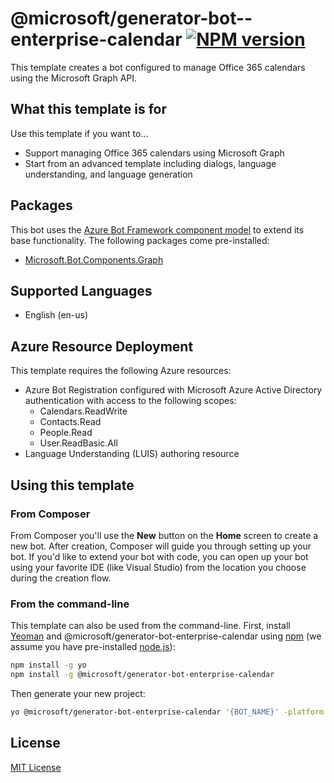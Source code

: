# @microsoft/generator-bot--enterprise-calendar [![NPM version][npm-image]][npm-url]

This template creates a bot configured to manage Office 365 calendars using the Microsoft Graph API.

## What this template is for

Use this template if you want to...

- Support managing Office 365 calendars using Microsoft Graph
- Start from an advanced template including dialogs, language understanding, and language generation 

## Packages

This bot uses the [Azure Bot Framework component model](https://aka.ms/ComponentTemplateDocumentation) to extend its base functionality. The following packages come pre-installed:
- [Microsoft.Bot.Components.Graph](https://www.nuget.org/packages/Microsoft.Bot.Components.Graph/)

## Supported Languages

- English (en-us)

## Azure Resource Deployment

This template requires the following Azure resources:
- Azure Bot Registration configured with Microsoft Azure Active Directory authentication with access to the following scopes:
    - Calendars.ReadWrite
    - Contacts.Read
    - People.Read
    - User.ReadBasic.All
- Language Understanding (LUIS) authoring resource

## Using this template

### From Composer

From Composer you'll use the **New** button on the **Home** screen to create a new bot. After creation, Composer will guide you through setting up your bot. If you'd like to extend your bot with code, you can open up your bot using your favorite IDE (like Visual Studio) from the location you choose during the creation flow.

### From the command-line

This template can also be used from the command-line. First, install [Yeoman][yeoman] and @microsoft/generator-bot-enterprise-calendar using [npm][npm] (we assume you have pre-installed [node.js][nodejs]):

```bash
npm install -g yo
npm install -g @microsoft/generator-bot-enterprise-calendar
```

Then generate your new project:

```bash
yo @microsoft/generator-bot-enterprise-calendar '{BOT_NAME}' -platform 'dotnet' -integration 'webapp'
```

## License

[MIT License][license]

[composer]: https://github.com/microsoft/botframework-composer
[yeoman]: https://yeoman.io
[npm]: https://npmjs.com
[nodejs]: https://nodejs.org/
[license]: https://github.com/microsoft/botframework-components/blob/main/LICENSE

[npm-image]: https://badge.fury.io/js/%40microsoft%2Fgenerator-bot-enterprise-calendar.svg
[npm-url]: https://www.npmjs.com/package/@microsoft/generator-bot-enterprise-calendar
